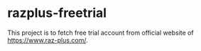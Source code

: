 # razplus-freetrial

This project is to fetch free trial account from official website of https://www.raz-plus.com/.
